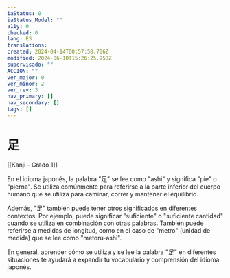 ```yaml
---
iaStatus: 0
iaStatus_Model: ""
a11y: 0
checked: 0
lang: ES
translations: 
created: 2024-04-14T00:57:58.706Z
modified: 2024-06-10T15:26:25.958Z
supervisado: ""
ACCION: ""
ver_major: 0
ver_minor: 2
ver_rev: 3
nav_primary: []
nav_secondary: []
tags: []
---
```

# 足

[[Kanji - Grado 1]]

En el idioma japonés, la palabra "足" se lee como "ashi" y significa "pie" o "pierna". Se utiliza comúnmente para referirse a la parte inferior del cuerpo humano que se utiliza para caminar, correr y mantener el equilibrio.

Además, "足" también puede tener otros significados en diferentes contextos. Por ejemplo, puede significar "suficiente" o "suficiente cantidad" cuando se utiliza en combinación con otras palabras. También puede referirse a medidas de longitud, como en el caso de "metro" (unidad de medida) que se lee como "metoru-ashi".

En general, aprender cómo se utiliza y se lee la palabra "足" en diferentes situaciones te ayudará a expandir tu vocabulario y comprensión del idioma japonés.
